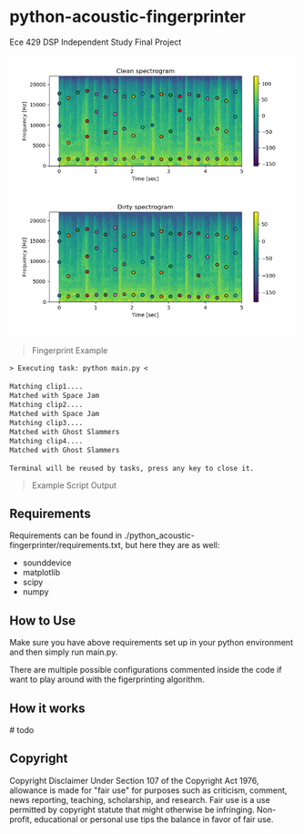 # python-acoustic-fingerprinter

Ece 429 DSP Independent Study Final Project

![alt text](https://raw.githubusercontent.com/chrisdruta/python-acoustic-fingerprinter/master/images/example.png)

> Fingerprint Example

```
> Executing task: python main.py <

Matching clip1....
Matched with Space Jam
Matching clip2....
Matched with Space Jam
Matching clip3....
Matched with Ghost Slammers
Matching clip4....
Matched with Ghost Slammers

Terminal will be reused by tasks, press any key to close it.
```

> Example Script Output

## Requirements

Requirements can be found in ./python_acoustic-fingerprinter/requirements.txt, but here they are as well:

* sounddevice
* matplotlib
* scipy
* numpy

## How to Use

Make sure you have above requirements set up in your python environment and then simply run main.py.

There are multiple possible configurations commented inside the code if want to play around with the figerprinting algorithm.

## How it works

&#35; todo

## Copyright

Copyright Disclaimer Under Section 107 of the Copyright Act 1976, allowance is made for "fair use" for purposes such as criticism, comment, news reporting, teaching, scholarship, and research. Fair use is a use permitted by copyright statute that might otherwise be infringing. Non-profit, educational or personal use tips the balance in favor of fair use.
